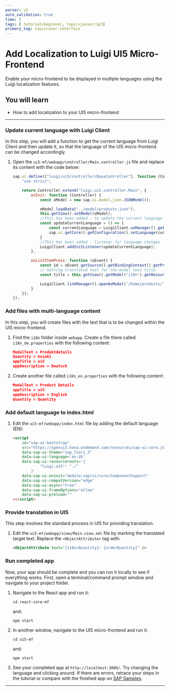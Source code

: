 ```yaml
---
parser: v2
auto_validation: true
time: 5
tags: [ tutorial>beginner, topic>javascript]
primary_tag: topic>user-interface
---
```


# Add Localization to Luigi UI5 Micro-Frontend
<!-- description --> Enable your micro-frontend to be displayed in multiple languages using the Luigi localization features.

## You will learn
  - How to add localization to your UI5 micro-frontend

---


### Update current language with Luigi Client


In this step, you will add a function to get the current language from Luigi Client and then update it, so that the language of the UI5 micro-frontend can be changed accordingly.

 1. Open the `ui5-mf/webapp/controller/Main.controller.js` file and replace its content with the code below:

    ```js
    sap.ui.define(["luigi/ui5/controller/BaseController"], function (Controller) {
        "use strict";

        return Controller.extend("luigi.ui5.controller.Main", {
            onInit: function (Controller) {
                const oModel = new sap.ui.model.json.JSONModel();

                oModel.loadData("../model/products.json");
                this.getView().setModel(oModel);
                //This has been added - to update the current language 
                const updateCurrentLanguage = () => {
                    const currentLanguage = LuigiClient.uxManager().getCurrentLocale();
                    sap.ui.getCore().getConfiguration().setLanguage(currentLanguage);
                }
                //This has been added - listener for language changes 
                LuigiClient.addInitListener(updateCurrentLanguage);
            },

            onListItemPress: function (oEvent) {
                const id = oEvent.getSource().getBindingContext().getProperty("id");
                // Getting trasnlated text for the modal text title
                const title = this.getView().getModel("i18n").getResourceBundle().getText("ModalText");

                LuigiClient.linkManager().openAsModal('/home/products/' + id, { title: title, size: 'm' });
            }
        });
    });
    ```


### Add files with multi-language content


In this step, you will create files with the text that is to be changed within the UI5 micro-frontend.

1. Find the ​`i18n`​ folder inside ​`webapp`.  Create a file there called `i18n_de.properties` with the following content:

    ```json
    ModalText = Produktdetails
    Quantity = Anzahl
    appTitle = ui5
    appDescription = Deutsch
    ```

2. Create another file called `i18n_en.properties` with the following content:

    ```json
    ModalText = Product Details
    appTitle = ui5
    appDescription = English
    Quantity = Quantity
    ```


### Add default language to index.html


1. Edit the `ui5-mf/webapp/index.html` file by adding the default language (EN):

    ```HTML
    <script
        id="sap-ui-bootstrap"
        src="https://openui5.hana.ondemand.com/resources/sap-ui-core.js"
        data-sap-ui-theme="sap_fiori_3"
        data-sap-ui-language='en-US'
        data-sap-ui-resourceroots='{
                "luigi.ui5": "./"
            }'
        data-sap-ui-oninit="module:sap/ui/core/ComponentSupport"
        data-sap-ui-compatVersion="edge"
        data-sap-ui-async="true"
        data-sap-ui-frameOptions="allow"
        data-sap-ui-preload=""
    ></script>
    ```


### Provide translation in UI5


This step involves the standard process in UI5 for providing translation.

1. Edit the ​`ui5-mf/webapp/view/Main.view.xml` ​file by marking the translated target text. Replace the `<ObjectAttribute>` tag with:

    ```XML
    <ObjectAttribute text="{i18n>Quantity}: {orderQuantity}" />
    ```


### Run completed app


Now, your app should be complete and you can run it locally to see if everything works. First, open a terminal/command prompt window and navigate to your project folder.

1. Navigate to the React app and run it:

    ```Shell
    cd react-core-mf
    ```

    and:

    ```Shell
    npm start
    ```

2. In another window, navigate to the UI5 micro-frontend and run it:

    ```Shell
    cd ui5-mf
    ```

    and:

    ```Shell
    npm start
    ```

3. See your completed app at `http://localhost:3000/`. Try changing the language and clicking around. If there are errors, retrace your steps in the tutorial or compare with the finished app on [SAP Samples](https://github.com/SAP-samples/luigi-micro-frontend-application).








---
